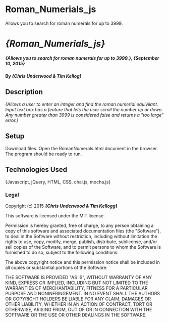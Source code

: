 # Roman_Numerials_js
Allows you to search for roman numerals for up to 3999.
# _{Roman_Numerials_js}_

##### _{Allows you to search for roman numerals for up to 3999.}, {September 10, 2015}_

#### By _**{Chris Underwood & Tim Kellog}**_

## Description

_{Allows a user to enter an integer and find the roman numerial equivilant. Input text box has a feature that lets 
the user scroll the number up or down. Any number greater than 3999 is considered false and returns a "too large" error.}_

## Setup

Download files. Open the RomanNumerals.html document in the browser. The program should be ready to run.

## Technologies Used

{Javascript, jQuery, HTML, CSS, chai.js, mocha.js}

### Legal


Copyright (c) 2015 **_{Chris Underwood & Tim Kellogg}_**

This software is licensed under the MIT license.

Permission is hereby granted, free of charge, to any person obtaining a copy
of this software and associated documentation files (the "Software"), to deal
in the Software without restriction, including without limitation the rights
to use, copy, modify, merge, publish, distribute, sublicense, and/or sell
copies of the Software, and to permit persons to whom the Software is
furnished to do so, subject to the following conditions:

The above copyright notice and this permission notice shall be included in
all copies or substantial portions of the Software.

THE SOFTWARE IS PROVIDED "AS IS", WITHOUT WARRANTY OF ANY KIND, EXPRESS OR
IMPLIED, INCLUDING BUT NOT LIMITED TO THE WARRANTIES OF MERCHANTABILITY,
FITNESS FOR A PARTICULAR PURPOSE AND NONINFRINGEMENT. IN NO EVENT SHALL THE
AUTHORS OR COPYRIGHT HOLDERS BE LIABLE FOR ANY CLAIM, DAMAGES OR OTHER
LIABILITY, WHETHER IN AN ACTION OF CONTRACT, TORT OR OTHERWISE, ARISING FROM,
OUT OF OR IN CONNECTION WITH THE SOFTWARE OR THE USE OR OTHER DEALINGS IN
THE SOFTWARE.
